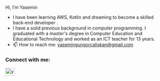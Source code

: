 Hi, I’m Yasemin
- I have been learning AWS, Kotlin and dreaming to become a skilled back-end developer .
- I have a solid previous background in computer programming. I graduated with a master's degree in Computer Education and Educational Technology and worked as an ICT teacher for 13 years. 
- 📫   How to reach me: yasemingungorcaliskan@gmail.com

<h3 align="left">Connect with me:</h3>
<p align="left">
<a href="https://www.linkedin.com/in/yasemincaliskanict2022" target="blank"><img align="center" src="https://raw.githubusercontent.com/rahuldkjain/github-profile-readme-generator/master/src/images/icons/Social/linked-in-alt.svg" alt="yasemincaliskan-linkedin " height="25" width="30" /></a>
 </p>



<!---
ysmnclsknnl/ysmnclsknnl is a ✨ special ✨ repository because its `README.md` (this file) appears on your GitHub profile.
You can click the Preview link to take a look at your changes.
--->
